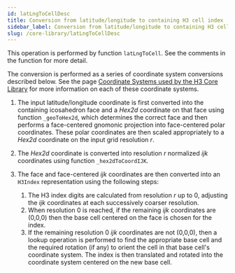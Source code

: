 ```yaml
---
id: latLngToCellDesc
title: Conversion from latitude/longitude to containing H3 cell index
sidebar_label: Conversion from latitude/longitude to containing H3 cell index
slug: /core-library/latLngToCellDesc
---
```


This operation is performed by function `latLngToCell`. See the comments in the function for more detail.

The conversion is performed as a series of coordinate system conversions described below. See the page [Coordinate Systems used by the H3 Core Library](/docs/core-library/coordsystems) for more information on each of these coordinate systems.

1. The input latitude/longitude coordinate is first converted into the containing icosahedron face and a *Hex2d* coordinate on that face using function `_geoToHex2d`, which determines the correct face and then performs a face-centered gnomonic projection into face-centered polar coordinates. These polar coordinates are then scaled appropriately to a *Hex2d* coordinate on the input grid resolution *r*.
2. The *Hex2d* coordinate is converted into resolution *r* normalized *ijk* coordinates using function `_hex2dToCoordIJK`.
3. The face and face-centered *ijk* coordinates are then converted into an `H3Index` representation using the following steps:

   1. The H3 index digits are calculated from resolution *r* up to 0, adjusting the *ijk* coordinates at each successively coarser resolution.
   2. When resolution 0 is reached, if the remaining *ijk* coordinates are (0,0,0) then the base cell centered on the face is chosen for the index.
   3. If the remaining resolution 0 *ijk* coordinates are not (0,0,0), then a lookup operation is performed to find the appropriate base cell and the required rotation (if any) to orient the cell in that base cell's coordinate system. The index is then translated and rotated into the coordinate system centered on the new base cell.
